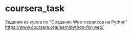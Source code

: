 # coursera_task
Задания из курса по "Создание Web-сервисов на Python"
https://www.coursera.org/learn/python-for-web/
